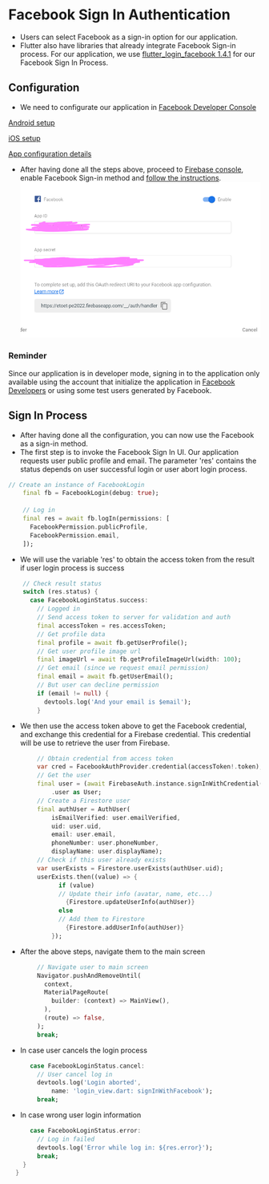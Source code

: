# Facebook Sign In Authentication
- Users can select Facebook as a sign-in option for our application.
- Flutter also have libraries that already integrate Facebook Sign-in process. For our application, we use [flutter_login_facebook 1.4.1](https://pub.dev/packages/flutter_login_facebook) for our Facebook Sign In Process.
## Configuration
- We need to configurate our application in [Facebook Developer Console](https://developers.facebook.com)

[Android setup](https://pub.dev/packages/flutter_login_facebook#android)

[iOS setup](https://pub.dev/packages/flutter_login_facebook#ios)

[App configuration details](https://pub.dev/packages/flutter_login_facebook#configure-your-project)

- After having done all the steps above, proceed to [Firebase console](https://console.firebase.google.com/u/0/project/_/authentication/providers), enable Facebook Sign-in method and [follow the instructions](https://firebase.google.com/docs/auth/android/facebook-login).
![Enable Facebook Auth](/documentation/Collections/enable_facebook_auth.png)

### Reminder
Since our application is in developer mode, signing in to the application only available using the account that initialize the application in [Facebook Developers](https://https://developers.facebook.com) or using some test users generated by Facebook.
## Sign In Process
- After having done all the configuration, you can now use the Facebook as a sign-in method.
- The first step is to invoke the Facebook Sign In UI. Our application requests user public profile and email. The parameter 'res' contains the status depends on user successful login or user abort login process.
```dart
// Create an instance of FacebookLogin
    final fb = FacebookLogin(debug: true);

    // Log in
    final res = await fb.logIn(permissions: [
      FacebookPermission.publicProfile,
      FacebookPermission.email,
    ]);
```
- We will use the variable 'res' to obtain the access token from the result if user login process is success
```dart
    // Check result status
    switch (res.status) {
      case FacebookLoginStatus.success:
        // Logged in
        // Send access token to server for validation and auth
        final accessToken = res.accessToken;
        // Get profile data
        final profile = await fb.getUserProfile();
        // Get user profile image url
        final imageUrl = await fb.getProfileImageUrl(width: 100);
        // Get email (since we request email permission)
        final email = await fb.getUserEmail();
        // But user can decline permission
        if (email != null) {
          devtools.log('And your email is $email');
        }
```
- We then use the access token above to get the Facebook credential, and exchange this credential for a Firebase credential. This credential will be use to retrieve the user from Firebase.
```dart
        // Obtain credential from access token
        var cred = FacebookAuthProvider.credential(accessToken!.token);
        // Get the user
        final user = (await FirebaseAuth.instance.signInWithCredential(cred))
            .user as User;
        // Create a Firestore user
        final authUser = AuthUser(
            isEmailVerified: user.emailVerified,
            uid: user.uid,
            email: user.email,
            phoneNumber: user.phoneNumber,
            displayName: user.displayName);
        // Check if this user already exists
        var userExists = Firestore.userExists(authUser.uid);
        userExists.then((value) => {
              if (value)
              // Update their info (avatar, name, etc...)
                {Firestore.updateUserInfo(authUser)}
              else
              // Add them to Firestore
                {Firestore.addUserInfo(authUser)}
            });
```
- After the above steps, navigate them to the main screen
```dart
        // Navigate user to main screen
        Navigator.pushAndRemoveUntil(
          context,
          MaterialPageRoute(
            builder: (context) => MainView(),
          ),
          (route) => false,
        );
        break;
```
- In case user cancels the login process
```dart
      case FacebookLoginStatus.cancel:
        // User cancel log in
        devtools.log('Login aborted',
            name: 'login_view.dart: signInWithFacebook');
        break;
```
- In case wrong user login information
```dart
      case FacebookLoginStatus.error:
        // Log in failed
        devtools.log('Error while log in: ${res.error}');
        break;
    }
  }
```